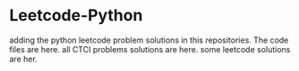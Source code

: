 # Leetcode-Python
adding the python leetcode problem solutions in this repositories. 
The code files are here.
all CTCI problems solutions are here.
some leetcode solutions are her.
















































































































































































































































































































































































































































































































































































































































